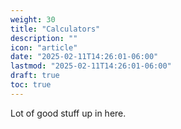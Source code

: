 ```yaml
---
weight: 30
title: "Calculators"
description: ""
icon: "article"
date: "2025-02-11T14:26:01-06:00"
lastmod: "2025-02-11T14:26:01-06:00"
draft: true
toc: true
---
```


Lot of good stuff up in here.